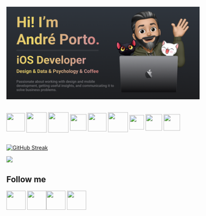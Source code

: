 [![Andre Porto Banner](./README.png)](https://andreporto.vercel.app)

<div style="display: inline_block"><br>
  <img align="center" height="48" width="48" pointer-events="none" src="https://andreporto.vercel.app/assets/icons/apple.svg" target="_blank">
  <img align="center" height="53" width="53" src="https://andreporto.vercel.app/assets/icons/ios.svg" target="_blank">
  <img align="center" height="53" width="53" src="https://andreporto.vercel.app/assets/icons/macos.svg" target="_blank">
  <img align="center" height="43" width="43" src="https://cdn.jsdelivr.net/gh/devicons/devicon/icons/swift/swift-original.svg">
  <img align="center" height=48" width=48" src="https://cdn.jsdelivr.net/gh/devicons/devicon/icons/xcode/xcode-original.svg">
  <img align="center" height="52" width="52" src="https://cdn.jsdelivr.net/gh/devicons/devicon/icons/firebase/firebase-plain.svg">
  <img align="center" height="38" width="38" src="https://andreporto.vercel.app/assets/icons/cocoapods.svg" target="_blank">
  <img align="center" height="43" width="43" src="https://cdn.jsdelivr.net/gh/devicons/devicon/icons/figma/figma-original.svg">
  <img align="center" height="43" width="43" src="https://cdn.jsdelivr.net/gh/devicons/devicon/icons/git/git-original.svg">
</div>
<br>

[![GitHub Streak](https://streak-stats.demolab.com/?user=andremporto&theme=dark)](https://git.io/streak-stats)

<img src="https://github-readme-stats.vercel.app/api/top-langs/?username=andremporto&layout=compact&langs_count=7&theme=great-gatsby"/>

## Follow me

<div>
    <a href="https://www.linkedin.com/in/andremporto/" target="_blank"><img align="center" height="50" width="50" src="https://andreporto.vercel.app/assets/icons/linkedin.svg" target="_blank"></a>
    <a href="https://www.instagram.com/andreporto.78" target="_blank"><img align="center" height="50" width="50" src="https://andreporto.vercel.app/assets/icons/instagram.svg" target="_blank"></a><a href="https://twitter.com/andremporto" target="_blank"><img align="center" height="50" width="50" src="https://andreporto.vercel.app/assets/icons/twitter.svg" target="_blank"></a>
    <a href="mailto:andreporto@me.com" target="_blank"><img align="center" height="50" width="50" src="https://andreporto.vercel.app/assets/icons/mail.svg" target="_blank"></a>
</div>
